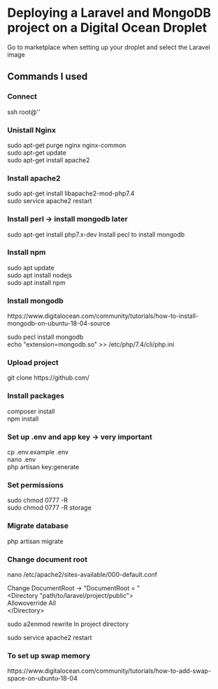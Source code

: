 <h1>Deploying a Laravel and MongoDB project on a Digital Ocean Droplet</h1>

Go to marketplace when setting up your droplet and select the Laravel image
<h2>Commands I used</h2>
<h3>Connect</h3>
ssh root@'<ip_of_droplet>' <br>

<h3>Unistall Nginx</h3>
sudo apt-get purge nginx nginx-common   <br>
sudo apt-get update   <br>
sudo apt-get install apache2<br>

<h3>Install apache2</h3>
sudo apt-get install libapache2-mod-php7.4 <br>
sudo service apache2 restart <br>

<h3>Install perl -> install mongodb later</h3>
sudo apt-get install php7.x-dev		Install pecl to install mongodb<br>

<h3>Install npm</h3>
sudo apt update<br>
sudo apt install nodejs<br>
sudo apt install npm<br>

<h3>Install mongodb</h3>
https://www.digitalocean.com/community/tutorials/how-to-install-mongodb-on-ubuntu-18-04-source<br>

sudo pecl install mongodb<br>
echo "extension=mongodb.so" >> /etc/php/7.4/cli/php.ini <br>

<h3>Upload project</h3>
git clone https://github.com/<project><br>

<h3>Install packages</h3>
composer install<br>
npm install<br>

<h3>Set up .env and app key -> very important</h3>
cp .env.example .env<br>
nano .env<br>
php artisan key:generate<br>

<h3>Set permissions</h3>
sudo chmod 0777 -R <project><br>
sudo chmod 0777 -R storage<br>

<h3>Migrate database</h3>
php artisan migrate<br>

<h3>Change document root</h3>
nano /etc/apache2/sites-available/000-default.conf<br>

Change DocumentRoot -> "DocumentRoot = <location of public folder in project>"<br>
<Directory "path/to/laravel/project/public"><br>
    Allowoverride All<br>
\</Directory><br>

sudo a2enmod rewrite	In project directory<br>

sudo service apache2 restart <br>

<h3>To set up swap memory</h3>
https://www.digitalocean.com/community/tutorials/how-to-add-swap-space-on-ubuntu-18-04
